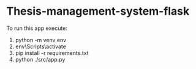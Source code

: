 # Thesis-management-system-flask

To run this app execute:

1. python -m venv env
2. env\Scripts\activate
3. pip install -r requirements.txt
4. python ./src/app.py
